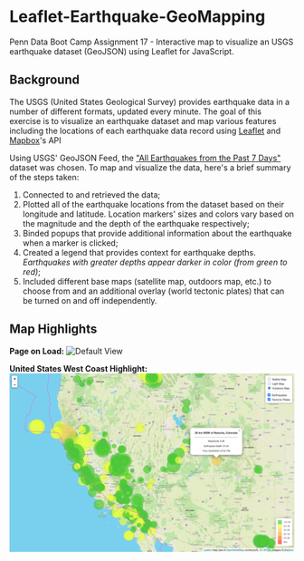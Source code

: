 # Leaflet-Earthquake-GeoMapping

Penn Data Boot Camp Assignment 17 - Interactive map to visualize an USGS earthquake dataset (GeoJSON) using Leaflet for JavaScript.

## Background

The USGS (United States Geological Survey) provides earthquake data in a number of different formats, updated every minute. The goal of this exercise is to visualize an earthquake dataset and map various features including the locations of each earthquake data record using [Leaflet](https://leafletjs.com/) and [Mapbox](https://www.mapbox.com/maps)'s API

Using USGS' GeoJSON Feed, the ["All Earthquakes from the Past 7 Days"](https://earthquake.usgs.gov/earthquakes/feed/v1.0/summary/all_week.geojson) dataset was chosen. To map and visualize the data, here's a brief summary of the steps taken:
1. Connected to and retrieved the data;
2. Plotted all of the earthquake locations from the dataset based on their longitude and latitude. Location markers' sizes and colors vary based on the magnitude and the depth of the earthquake respectively;
3. Binded popups that provide additional information about the earthquake when a marker is clicked;
4. Created a legend that provides context for earthquake depths. _Earthquakes with greater depths appear darker in color (from green to red)_;
5. Included different base maps (satellite map, outdoors map, etc.) to choose from and an additional overlay (world tectonic plates) that can be turned on and off independently. 

## Map Highlights

**Page on Load:**
![Default View](image_highlights/default+popup.png)

**United States West Coast Highlight:**
![Default View](image_highlights/outdoors+zoomed.png)

